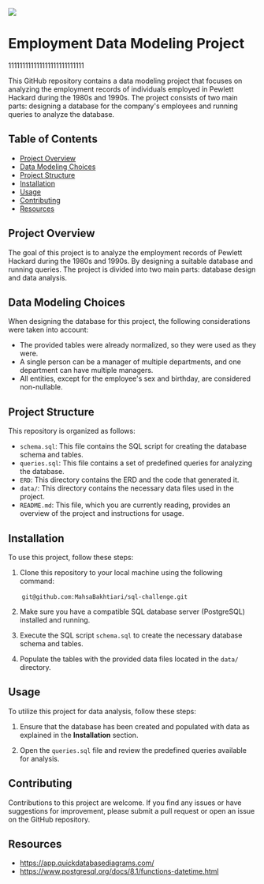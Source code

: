 ![](https://prd-rteditorial.s3.us-west-2.amazonaws.com/wp-content/uploads/2018/11/06114226/the-office-dwight.jpg)
# Employment Data Modeling Project
111111111111111111111111111

This GitHub repository contains a data modeling project that focuses on analyzing the employment records of individuals employed in Pewlett Hackard during the 1980s and 1990s. The project consists of two main parts: designing a database for the company's employees and running queries to analyze the database.

## Table of Contents
- [Project Overview](#project-overview)
- [Data Modeling Choices](#data-modeling-choices)
- [Project Structure](#project-structure)
- [Installation](#installation)
- [Usage](#usage)
- [Contributing](#contributing)
- [Resources](#resources)

## Project Overview

The goal of this project is to analyze the employment records of Pewlett Hackard during the 1980s and 1990s. By designing a suitable database and running queries. The project is divided into two main parts: database design and data analysis.

## Data Modeling Choices

When designing the database for this project, the following considerations were taken into account:

- The provided tables were already normalized, so they were used as they were.
- A single person can be a manager of multiple departments, and one department can have multiple managers.
- All entities, except for the employee's sex and birthday, are considered non-nullable.

## Project Structure

This repository is organized as follows:

- `schema.sql`: This file contains the SQL script for creating the database schema and tables.
- `queries.sql`: This file contains a set of predefined queries for analyzing the database.
- `ERD`: This directory contains the ERD and the code that generated it.
- `data/`: This directory contains the necessary data files used in the project.
- `README.md`: This file, which you are currently reading, provides an overview of the project and instructions for usage.

## Installation

To use this project, follow these steps:

1. Clone this repository to your local machine using the following command:

&nbsp;&nbsp;&nbsp;&nbsp;&nbsp;&nbsp;&nbsp;`git@github.com:MahsaBakhtiari/sql-challenge.git`

2. Make sure you have a compatible SQL database server (PostgreSQL) installed and running.

3. Execute the SQL script `schema.sql` to create the necessary database schema and tables.

4. Populate the tables with the provided data files located in the `data/` directory.

## Usage

To utilize this project for data analysis, follow these steps:

1. Ensure that the database has been created and populated with data as explained in the **Installation** section.

2. Open the `queries.sql` file and review the predefined queries available for analysis.

## Contributing

Contributions to this project are welcome. If you find any issues or have suggestions for improvement, please submit a pull  request or open an issue on the GitHub repository.

## Resources

- https://app.quickdatabasediagrams.com/
- https://www.postgresql.org/docs/8.1/functions-datetime.html

